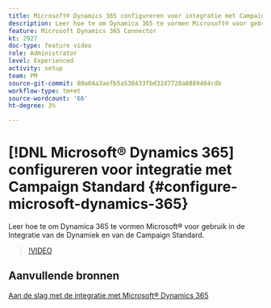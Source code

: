 ```yaml
---
title: Microsoft® Dynamics 365 configureren voor integratie met Campaign Standard
description: Leer hoe te om Dynamica 365 te vormen Microsoft® voor gebruik in de Integratie van de Dynamiek en van de Campaign Standard.
feature: Microsoft Dynamics 365 Connector
kt: 2927
doc-type: feature video
role: Administrator
level: Experienced
activity: setup
team: PM
source-git-commit: 80a04a3aefb5a530433fbd32d7728a8889484cdb
workflow-type: tm+mt
source-wordcount: '66'
ht-degree: 3%

---
```



# [!DNL Microsoft® Dynamics 365] configureren voor integratie met Campaign Standard {#configure-microsoft-dynamics-365}

Leer hoe te om Dynamica 365 te vormen Microsoft® voor gebruik in de Integratie van de Dynamiek en van de Campaign Standard.

>[!VIDEO](https://video.tv.adobe.com/v/27637?quality=12)

## Aanvullende bronnen

[Aan de slag met de integratie met Microsoft® Dynamics 365](https://experienceleague.adobe.com/docs/campaign-standard/using/integrating-with-adobe-cloud/campaign-and-microsoft-dynamics-365/d365-acs-get-started.html)
